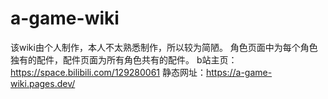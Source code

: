 # a-game-wiki

该wiki由个人制作，本人不太熟悉制作，所以较为简陋。
角色页面中为每个角色独有的配件，配件页面为所有角色共有的配件。
b站主页：https://space.bilibili.com/129280061
静态网址：https://a-game-wiki.pages.dev/
